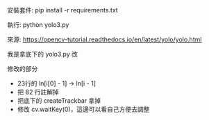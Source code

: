 安裝套件:
pip install -r requirements.txt

執行:
python yolo3.py

來源: https://opencv-tutorial.readthedocs.io/en/latest/yolo/yolo.html

我是拿底下的 yolo3.py 改

修改的部分
* 23行的 ln[i[0] - 1] $\rightarrow$ ln[i - 1]
* 把 82 行註解掉
* 把底下的 createTrackbar 拿掉
* 修改 cv.waitKey(0)，這邊可以看自己方便去調整
